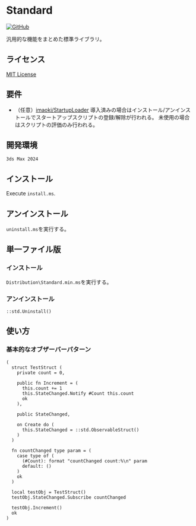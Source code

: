 # Standard

<!-- [![GitHub release (latest by date)](https://img.shields.io/github/v/release/imaoki/Standard)](https://github.com/imaoki/Standard/releases/latest) -->
[![GitHub](https://img.shields.io/github/license/imaoki/Standard)](https://github.com/imaoki/Standard/blob/main/LICENSE)

汎用的な機能をまとめた標準ライブラリ。

## ライセンス

[MIT License](https://github.com/imaoki/Standard/blob/main/LICENSE)

## 要件

* （任意）[imaoki/StartupLoader](https://github.com/imaoki/StartupLoader)
  導入済みの場合はインストール/アンインストールでスタートアップスクリプトの登録/解除が行われる。
  未使用の場合はスクリプトの評価のみ行われる。

## 開発環境

`3ds Max 2024`

## インストール

Execute `install.ms`.

## アンインストール

`uninstall.ms`を実行する。

## 単一ファイル版

### インストール

`Distribution\Standard.min.ms`を実行する。

### アンインストール

```maxscript
::std.Uninstall()
```

## 使い方

### 基本的なオブザーバーパターン

```maxscript
(
  struct TestStruct (
    private count = 0,

    public fn Increment = (
      this.count += 1
      this.StateChanged.Notify #Count this.count
      ok
    ),

    public StateChanged,

    on Create do (
      this.StateChanged = ::std.ObservableStruct()
    )
  )

  fn countChanged type param = (
    case type of (
      (#Count): format "countChanged count:%\n" param
      default: ()
    )
    ok
  )

  local testObj = TestStruct()
  testObj.StateChanged.Subscribe countChanged

  testObj.Increment()
  ok
)
```
